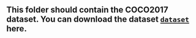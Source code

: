 ## This folder should contain the COCO2017 dataset. You can download the dataset [`dataset`](http://cocodataset.org/#download) here.
